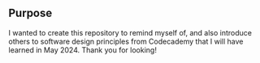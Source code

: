 ## Purpose

I wanted to create this repository to remind myself of, and also introduce others to software
design principles from Codecademy that I will have learned in May 2024. Thank you for looking!

